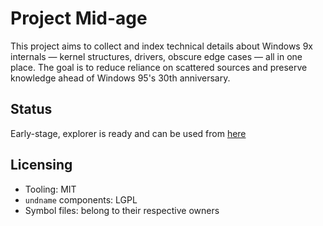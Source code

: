 # Project Mid-age

This project aims to collect and index technical details about Windows 9x internals — kernel structures, drivers, obscure edge cases — all in one place. The goal is to reduce reliance on scattered sources and preserve knowledge ahead of Windows 95's 30th anniversary.

## Status

Early-stage, explorer is ready and can be used from [here](https://midageproject.github.io)

## Licensing

- Tooling: MIT
- `undname` components: LGPL
- Symbol files: belong to their respective owners
